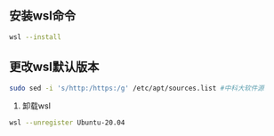 ## 安装wsl命令
``` bash
wsl --install
```
## 更改wsl默认版本
``` bash
sudo sed -i 's/http:/https:/g' /etc/apt/sources.list #中科大软件源
```

1. 卸载wsl
``` bash
wsl --unregister Ubuntu-20.04
```